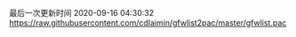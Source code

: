 最后一次更新时间 2020-09-16 04:30:32
https://raw.githubusercontent.com/cdlaimin/gfwlist2pac/master/gfwlist.pac

